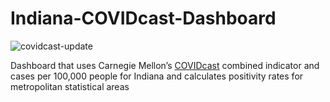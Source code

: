 
# Indiana-COVIDcast-Dashboard

![covidcast-update](https://github.com/ercbk/Indiana-COVIDcast-Dashboard/workflows/covidcast-update/badge.svg)

Dashboard that uses Carnegie Mellon’s
[COVIDcast](https://covidcast.cmu.edu/index.html?sensor=doctor-visits-smoothed_adj_cli&level=county&region=42003&date=20200701&signalType=value)
combined indicator and cases per 100,000 people for Indiana and
calculates positivity rates for metropolitan statistical areas
